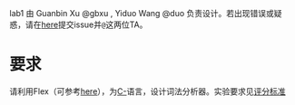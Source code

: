 lab1 由 Guanbin Xu @gbxu , Yiduo Wang @duo 负责设计。若出现错误或疑惑，请在[here](http://210.45.114.30/gbxu/notice_board/-/boards)提交issue并`@`这两位TA。

# 要求
请利用Flex（可参考[here](http://210.45.114.30/staff/compiler_cminus/blob/master/lab1_lexical_analyzer/Flex%E7%AE%80%E5%8D%95%E4%BD%BF%E7%94%A8.md)），为[C-](http://210.45.114.30/staff/compiler_cminus/blob/master/lab1_lexical_analyzer/CMINUS.md)语言，设计词法分析器。实验要求见[评分标准](http://210.45.114.30/staff/compiler_cminus/blob/master/lab1_lexical_analyzer/%E8%AF%84%E5%88%86%E6%A0%87%E5%87%86.md)

